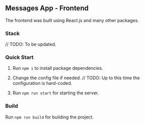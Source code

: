 ## Messages App - Frontend

The frontend was built using React.js and many other packages.

### Stack

// TODO: To be updated.

### Quick Start

1. Run `npm i` to install package dependencies.

2. Change the config file if needed. // TODO: Up to this time the configuration is hard-coded. 

3. Run `npm run start` for starting the server.

### Build

Run `npm run build` for building the project.
